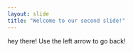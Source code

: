 ```yaml
---
layout: slide
title: "Welcome to our second slide!"
---
```

hey there!
Use the left arrow to go back!
